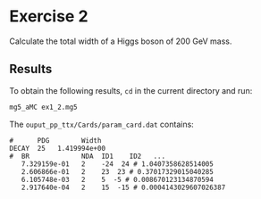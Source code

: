 # Exercise 2

Calculate the total width of a Higgs boson of 200 GeV mass.

## Results

To obtain the following results, `cd` in the current directory and run:

```bash
mg5_aMC ex1_2.mg5
```

The `ouput_pp_ttx/Cards/param_card.dat` contains:

```text
#      PDG        Width
DECAY  25   1.419994e+00
#  BR             NDA  ID1    ID2   ...
   7.329159e-01   2    -24  24 # 1.0407358628514005
   2.606866e-01   2    23  23 # 0.37017329015040285
   6.105748e-03   2    5  -5 # 0.008670123134870594
   2.917640e-04   2    15  -15 # 0.0004143029607026387
```
